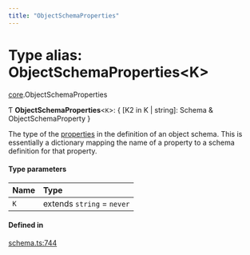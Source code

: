 ```yaml
---
title: "ObjectSchemaProperties"
---
```

# Type alias: ObjectSchemaProperties<K\>

[core](../modules/core.md).ObjectSchemaProperties

Ƭ **ObjectSchemaProperties**<`K`\>: { [K2 in K \| string]: Schema & ObjectSchemaProperty }

The type of the [properties](../interfaces/core.ObjectSchemaDefinition.md#properties) in the definition of an object schema.
This is essentially a dictionary mapping the name of a property to a schema
definition for that property.

#### Type parameters

| Name | Type |
| :------ | :------ |
| `K` | extends `string` = `never` |

#### Defined in

[schema.ts:744](https://github.com/coda/packs-sdk/blob/main/schema.ts#L744)

